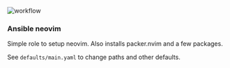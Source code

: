 ![workflow](https://github.com/raykrist/ansible-neovim/actions/workflows/ansible-lint.yaml/badge.svg)
### Ansible neovim

Simple role to setup neovim. Also installs packer.nvim and a few packages.

See `defaults/main.yaml` to change paths and other defaults.

